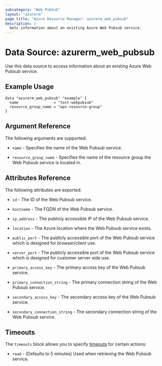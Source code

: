 ```yaml
---
subcategory: "Web PubSub"
layout: "azurerm"
page_title: "Azure Resource Manager: azurerm_web_pubsub"
description: |-
  Gets information about an existing Azure Web Pubsub service.
---
```


# Data Source: azurerm_web_pubsub

Use this data source to access information about an existing Azure Web Pubsub service.

## Example Usage

```hcl
data "azurerm_web_pubsub" "example" {
  name                = "test-webpubsub"
  resource_group_name = "wps-resource-group"
}
```

## Argument Reference

The following arguments are supported:

* `name` - Specifies the name of the Web Pubsub service.

* `resource_group_name` - Specifies the name of the resource group the Web Pubsub service is located in.

## Attributes Reference

The following attributes are exported:

* `id` - The ID of the Web Pubsub service.

* `hostname` - The FQDN of the Web Pubsub service.

* `ip_address` - The publicly accessible IP of the Web Pubsub service.

* `location` - The Azure location where the Web Pubsub service exists.

* `public_port` - The publicly accessible port of the Web Pubsub service which is designed for browser/client use.

* `server_port` - The publicly accessible port of the Web Pubsub service which is designed for customer server side use.

* `primary_access_key` - The primary access key of the Web Pubsub service.

* `primary_connection_string` - The primary connection string of the Web Pubsub service.

* `secondary_access_key` - The secondary access key of the Web Pubsub service.

* `secondary_connection_string` - The secondary connection string of the Web Pubsub service.

## Timeouts

The `timeouts` block allows you to specify [timeouts](https://www.terraform.io/docs/configuration/resources.html#timeouts) for certain actions:

* `read` - (Defaults to 5 minutes) Used when retrieving the Web Pubsub service.
